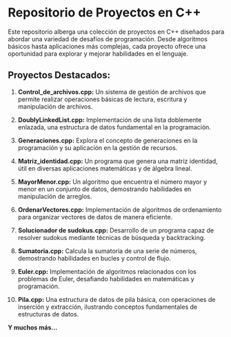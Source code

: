 # **Repositorio de Proyectos en C++**

Este repositorio alberga una colección de proyectos en C++ diseñados para abordar una variedad de desafíos de programación. Desde algoritmos básicos hasta aplicaciones más complejas, cada proyecto ofrece una oportunidad para explorar y mejorar habilidades en el lenguaje.

## **Proyectos Destacados:**

1. **Control_de_archivos.cpp:** Un sistema de gestión de archivos que permite realizar operaciones básicas de lectura, escritura y manipulación de archivos.

2. **DoublyLinkedList.cpp:** Implementación de una lista doblemente enlazada, una estructura de datos fundamental en la programación.

3. **Generaciones.cpp:** Explora el concepto de generaciones en la programación y su aplicación en la gestión de recursos.

4. **Matriz_identidad.cpp:** Un programa que genera una matriz identidad, útil en diversas aplicaciones matemáticas y de álgebra lineal.

5. **MayorMenor.cpp:** Un algoritmo que encuentra el número mayor y menor en un conjunto de datos, demostrando habilidades en manipulación de arreglos.

6. **OrdenarVectores.cpp:** Implementación de algoritmos de ordenamiento para organizar vectores de datos de manera eficiente.

7. **Solucionador de sudokus.cpp:** Desarrollo de un programa capaz de resolver sudokus mediante técnicas de búsqueda y backtracking.

8. **Sumatoria.cpp:** Calcula la sumatoria de una serie de números, demostrando habilidades en bucles y control de flujo.

9. **Euler.cpp:** Implementación de algoritmos relacionados con los problemas de Euler, desafiando habilidades en matemáticas y programación.

10. **Pila.cpp:** Una estructura de datos de pila básica, con operaciones de inserción y extracción, ilustrando conceptos fundamentales de estructuras de datos.

**Y muchos más...**
